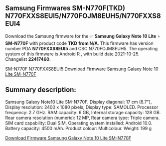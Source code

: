 <h2>Samsung Firmwares SM-N770F(TKD) N770FXXS8EUI5/N770FOJM8EUH5/N770FXXS8EUI4</h2>
Download the Samsung firmware for the ✅ <strong>Samsung Galaxy Note 10 Lite </strong> ⭐ <strong>SM-N770F</strong> with product code <strong>TKD</strong> <strong> from N/A</strong>. This firmware has version number PDA <strong>N770FXXS8EUI5</strong> and CSC N770FOJM8EUH5. The operating system of this firmware is Android R , with build date 2021-10-25. Changelist <strong>22417460</strong>.


[SM-N770F](https://samfirm.shop/samsung/model/SM-N770F)
[N770FXXS8EUI5](https://samfirm.shop/samsung/pda/N770FXXS8EUI5)
[Download Firmware Samsung Galaxy Note 10 Lite SM-N770F](https://samfirm.shop/samsung/firmware/468117)
<h2>Summary description:</h2>
<p>Samsung Galaxy Note10 Lite SM-N770F. Display diagonal: 17 cm (6.7"), Display resolution: 2400 x 1080 pixels, Display type: SAMOLED. Processor frequency: 2.7 GHz. RAM capacity: 6 GB, Internal storage capacity: 128 GB. Rear camera resolution (numeric): 12 MP, Rear camera type: Triple camera. SIM card capability: Dual SIM. Operating system installed: Android 10.0. Battery capacity: 4500 mAh. Product colour: Multicolour. Weight: 199 g</p>


[Download Firmware Samsung Galaxy Note 10 Lite SM-N770F](https://samfirm.shop/samsung/firmware/468117)
